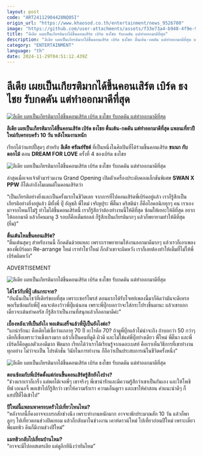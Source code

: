 ```yaml
---
layout: post
code: "ART24112904428NQ05I"
origin_url: "https://www.khaosod.co.th/entertainment/news_9526700"
image: "https://github.com/user-attachments/assets/f33e73a4-b948-4f9e-9f26-93573e3eb5fb"
title: "ลีเดีย เผยเป็นเกียรติมากได้ขึ้นคอนเสิร์ต เบิร์ด ธงไชย รับกดดัน แต่ทำออกมาดีที่สุด"
description: "ลีเดีย เผยเป็นเกียรติมากได้ขึ้นคอนเสิร์ต เบิร์ด ธงไชย ตื่นเต้น-กดดัน แต่ทำออกมาดีที่สุด แพลนเที่ยวปีใหม่กับครอบครัว 10 วัน หลังโหมงานหนัก"
category: "ENTERTAINMENT"
language: "th"
date: 2024-11-29T04:51:12.439Z
---
```


# ลีเดีย เผยเป็นเกียรติมากได้ขึ้นคอนเสิร์ต เบิร์ด ธงไชย รับกดดัน แต่ทำออกมาดีที่สุด

[![ลีเดีย เผยเป็นเกียรติมากได้ขึ้นคอนเสิร์ต เบิร์ด ธงไชย รับกดดัน แต่ทำออกมาดีที่สุด](https://www.khaosod.co.th/wpapp/uploads/2024/11/lydia_291167-1.jpg "ลีเดีย เผยเป็นเกียรติมากได้ขึ้นคอนเสิร์ต เบิร์ด ธงไชย รับกดดัน แต่ทำออกมาดีที่สุด")](https://www.khaosod.co.th/wpapp/uploads/2024/11/lydia_291167-1.jpg)

**ลีเดีย เผยเป็นเกียรติมากได้ขึ้นคอนเสิร์ต เบิร์ด ธงไชย ตื่นเต้น-กดดัน แต่ทำออกมาดีที่สุด แพลนเที่ยวปีใหม่กับครอบครัว 10 วัน หลังโหมงานหนัก**

เรียกได้ว่าแฮปปี้สุดๆ สำหรับ **ลีเดีย ศรัณย์รัชต์** ที่เป็นหนึ่งในศิลปินที่ได้ร่วมขึ้นคอนเสิร์ต **ขนนก กับ ดอกไม้** ตอน **DREAM FOR LOVE** ครั้งที่ 4 ของเบิร์ด ธงไชย

![ลีเดีย เผยเป็นเกียรติมากได้ขึ้นคอนเสิร์ต เบิร์ด ธงไชย รับกดดัน แต่ทำออกมาดีที่สุด](https://www.khaosod.co.th/wpapp/uploads/2024/11/lydia_291167-4.jpg)

ล่าสุดเมื่อเจอเจ้าตัวมาร่วมงาน Grand Opening เปิดตัวเครื่องประดับคอลเล็กชันพิเศษ **SWAN X PPW** ก็ได้เล่าถึงโมเมนต์ในคอนเสิร์ตว่า

“เป็นเกียรติอย่างยิ่งและเป็นครั้งแรกในชีวิตเลย จากการที่ไปคอนเสิร์ตพี่เบิร์ดอยู่แล้ว เราก็รู้สึกเป็นเกียรติอย่างยิ่งอยู่แล้ว มีทั้งพี่ ปุ๊ อัญชลี พี่ใหม่ เจริญปุระ พี่ติ๊นา คริสติน่า ก็คือไอคอนิกทุกๆ คน เราเองมาจากไหนก็ไม่รู้ ทำไมได้ขึ้นคอนเสิร์ตนี้ เราก็รู้สึกว่าต้องทำงานนี้ให้ดีที่สุด ซ้อมให้เยอะให้ดีที่สุด อยากให้ออกมาดี แล้วก็คนมาดู 3 รอบก็คือเต็มฮอลล์ ก็รู้สึกเป็นเกียรติมากๆ แล้วก็พยายามทำให้ดีที่สุด (ยิ้ม)”

**ตื่นเต้นไหมขึ้นคอนเสิร์ต?**  
“ตื่นเต้นสุดๆ สำหรับงานนี้ ก็กดดันด้วยแหละ เพราะเราพยายามให้งานออกมาดีมากๆ แล้วเราก็เอาเพลงของพี่เบิร์ดมา Re-arrange ใหม่ เราทำโชว์ใหม่ ก็กลัวเขาจะผิดหวัง เราก็เลยต้องทำให้เต็มที่ไม่ให้พี่เบิร์ดผิดหวัง”

ADVERTISEMENT

![ลีเดีย เผยเป็นเกียรติมากได้ขึ้นคอนเสิร์ต เบิร์ด ธงไชย รับกดดัน แต่ทำออกมาดีที่สุด](https://www.khaosod.co.th/wpapp/uploads/2024/11/lydia_291167-6.jpg)

**ได้โชว์กับพี่ปุ๊ เต้นกระจาย?**  
“อันนั้นเป็นโชว์ที่เดียร์ชอบที่สุด เพราะเซอร์ไพรส์ ตอนแรกได้รับโจทย์เพลงนี้มาก็คิดว่ามันจะดีเหรอ พอเริ่มซ้อมกับพี่ปุ๊ คนจะต้องว้าวพี่ปุ๊แน่นอน เพราะพี่ปุ๊กบอกว่าจะใส่กระโปรงขึ้นมานะ แล้วเขาบอกเดี๋ยวจะเต้นท่าคอรัส ก็รู้สึกว่าเป็นงานที่สนุกแล้วก็ออกมาดีค่ะ”

**เบื้องหลังเวทีเป็นยังไง พอเต้นเสร็จแล้วพี่ปุ๊เป็นยังไงต่อ?**  
“แกน่ารักนะ คือเดียไม่เชื่อว่าแกอายุ 70 ปี อะไรคือ 70? ถ้าดูพี่ปุ๊กแล้วไม่น่าจะถึง ถ้าบอกว่า 50 กว่าๆ เดียก็เชื่อเพราะว่าแข็งแรงมาก แล้วก็เป็นคนที่ดูดี ผิวดี และไม่ใช่แค่พี่ปุ๊อย่างเดียว พี่ใหม่ พี่ติ๊นา และพี่เบิร์ดก็คือดูแลตัวเองดีมาก ฟิตมาก เรียกได้ว่าเราได้เรียนรู้จากเดอะเบสท์ คือเราเห็นวิธีการที่เขาทำงานทุกอย่าง ไม่ว่าจะเป็น โปรดักชั่น วินัยในการทำงาน ก็ถือว่าเป็นประสบการณ์ในชีวิตครั้งหนึ่ง”

![ลีเดีย เผยเป็นเกียรติมากได้ขึ้นคอนเสิร์ต เบิร์ด ธงไชย รับกดดัน แต่ทำออกมาดีที่สุด](https://www.khaosod.co.th/wpapp/uploads/2024/11/lydia_291167-5.jpg)

**ตอนซ้อมกับพี่เบิร์ดตั้งแต่ก่อนขึ้นคอนเสิร์ตรู้สึกยังไงบ้าง?**  
“ช่วงแรกเราก็เกร็ง แต่พอได้เจอพี่ๆ เขาจริงๆ พี่เขาน่ารักและมีความรู้สึกว่าเขาเป็นกันเอง และให้โพซิทีฟ เอเนอจี้ พอเข้าไปก็รู้สึกว่า เขาให้ความรักเรา ความเอ็นดูเรา และเขาให้คำสอน คำแนะนำดีๆ ก็แฮปปี้ที่ได้เข้าไป”

**ปีใหม่นี้แพลนพาครอบครัวไปเที่ยวไหนไหม?**  
“หลังจากนี้ก็คงอาจจะเบรกสักช่วงนึง เพราะทำงานหนักมาก อาจจะพักประมาณสัก 10 วัน แล้วก็พาลูกๆ ไปเที่ยวตอนช่วงปิดเทอม แล้วก็กลับมาในช่วงงาน เคาท์ดาวน์ใหม่ ไปเที่ยวก่อนปีใหม่ เพราะเดี๋ยวพี่แมทธิว ดีนก็มีงานช่วงปีใหม่”

**แมทธิวกลับไปเยี่ยมบ้านไหม?**  
“อาจจะมีไปออสเตรเลีย แต่ดูอีกทีนึงว่าทันไหม”